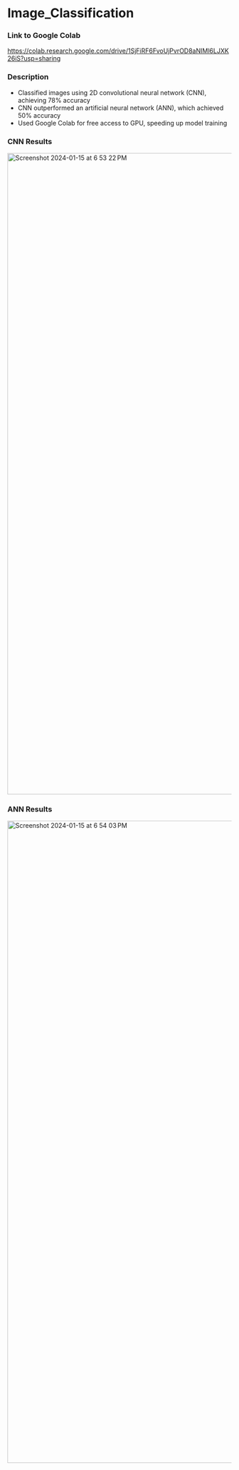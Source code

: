 # Image_Classification

### Link to Google Colab
https://colab.research.google.com/drive/1SjFiRF6FvoUjPvrOD8aNIMl6LJXK26iS?usp=sharing

### Description
- Classified images using 2D convolutional neural network (CNN), achieving 78% accuracy
- CNN outperformed an artificial neural network (ANN), which achieved 50% accuracy
- Used Google Colab for free access to GPU, speeding up model training

### CNN Results
<img width="1438" alt="Screenshot 2024-01-15 at 6 53 22 PM" src="https://github.com/EthaG/Image_Classification/assets/57673434/345e2a07-821d-4d52-8a1f-472ca4505d97">

### ANN Results
<img width="1440" alt="Screenshot 2024-01-15 at 6 54 03 PM" src="https://github.com/EthaG/Image_Classification/assets/57673434/9973c6a0-cf6d-43d0-a64e-2920cba1147e">


